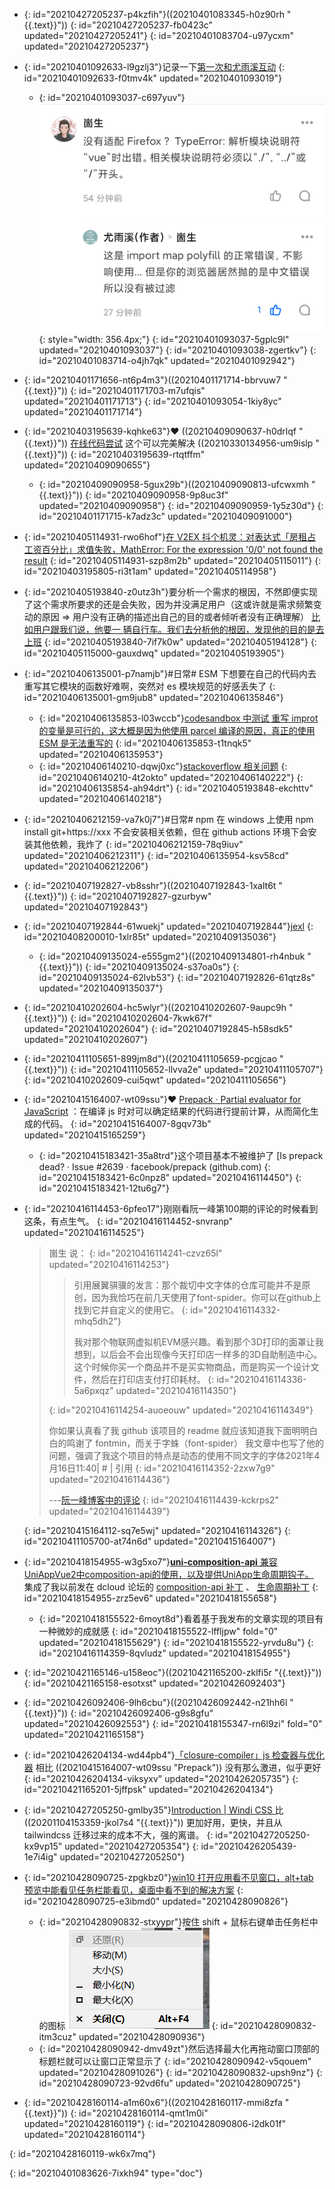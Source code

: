- {: id="20210427205237-p4kzfih"}((20210401083345-h0z90rh "{{.text}}"))
  {: id="20210427205237-fb0423c" updated="20210427205241"}
{: id="20210401083704-u97ycxm" updated="20210427205237"}

- {: id="20210401092633-l9gzlj3"}记录一下[第一次和尤雨溪互动](https://www.zhihu.com/pin/1360850449831178240#Popover20-toggle:~:text=%E6%B2%A1%E6%9C%89%E9%80%82%E9%85%8D%20Firefox%20%EF%BC%9F%20TypeError%3A)
  {: id="20210401092633-f0tmv4k" updated="20210401093019"}

  - {: id="20210401093037-c697yuv"}![image.png](assets/image-20210401093019-9w3qvue.png){: style="width: 356.4px;"}
    {: id="20210401093037-5gplc9l" updated="20210401093037"}
  {: id="20210401093038-zgertkv"}
{: id="20210401083714-o4jh7qk" updated="20210401092942"}

- {: id="20210401171656-nt6p4m3"}((20210401171714-bbrvuw7 "{{.text}}"))
  {: id="20210401171703-m7ufqis" updated="20210401171713"}
{: id="20210401093054-1kiy8yc" updated="20210401171714"}

- {: id="20210403195639-kqhke63"}❤ ((20210409090637-h0drlqf "{{.text}}")) [在线代码尝试](https://codesandbox.io/s/eager-forest-p46iq?file=/src/index.ts) 这个可以完美解决 ((20210330134956-um9islp "{{.text}}"))
  {: id="20210403195639-rtqtffm" updated="20210409090655"}

  - {: id="20210409090958-5gux29b"}((20210409090813-ufcwxmh "{{.text}}"))
    {: id="20210409090958-9p8uc3f" updated="20210409090958"}
  {: id="20210409090959-1y5z30d"}
{: id="20210401171715-k7adz3c" updated="20210409091000"}

- {: id="20210405114931-rwo6hof"}[在 V2EX 抖个机灵：对表达式「房租占工资百分比」求值失败，MathError: For the expression '0/0' not found the result](https://www.v2ex.com/t/768000#r_10404766:~:text=%E5%AF%B9%E8%A1%A8%E8%BE%BE%E5%BC%8F%E3%80%8C%E6%88%BF%E7%A7%9F%E5%8D%A0%E5%B7%A5%E8%B5%84%E7%99%BE%E5%88%86%E6%AF%94%E3%80%8D%E6%B1%82%E5%80%BC%E5%A4%B1%E8%B4%A5%EF%BC%8CMathError%3A%20For%20the%20expression%20'0%2F0'%20not%20found%20the%20result)
  {: id="20210405114931-szp8m2b" updated="20210405115011"}
{: id="20210403195805-ri3t1am" updated="20210405114958"}

- {: id="20210405193840-z0utz3h"}要分析一个需求的根因，不然即便实现了这个需求所要求的还是会失败，因为并没满足用户（这或许就是需求频繁变动的原因 => 用户没有正确的描述出自己的目的或者倾听者没有正确理解） [比如用户跟我们说，他要一
  辆自行车。我们去分析他的根因，发现他的目的是去上班](https://github.com/Kenneth-Lee/MySummary/blob/f50c600665bf12fcdc55a8f430e07200a9d7b893/%E8%BD%AF%E4%BB%B6%E6%9E%84%E6%9E%B6%E8%AE%BE%E8%AE%A1/%E8%A7%86%E5%9B%BE%E5%92%8C%E5%86%B3%E7%AD%96%E9%9D%A2.rst#user-content-id3:~:text=%E6%88%91%E4%BB%AC%E5%8E%BB%E5%88%86%E6%9E%90%E4%BB%96%E7%9A%84%E6%A0%B9%E5%9B%A0%EF%BC%8C%E5%8F%91%E7%8E%B0%E4%BB%96%E7%9A%84%E7%9B%AE%E7%9A%84%E6%98%AF%E5%8E%BB%E4%B8%8A%E7%8F%AD%E3%80%82)
  {: id="20210405193840-7if7k0w" updated="20210405194128"}
{: id="20210405115000-gauxdwq" updated="20210405193905"}

- {: id="20210406135001-p7namjb"}#日常# ESM 下想要在自己的代码内去重写其它模块的函数好难啊，突然对 es 模块规范的好感丢失了
  {: id="20210406135001-gm9jub8" updated="20210406135846"}

  - {: id="20210406135853-l03wccb"}[codesandbox 中测试 重写 improt 的变量是可行的，这大概是因为他使用 parcel 编译的原因，真正的使用 ESM 是无法重写的](https://codesandbox.io/s/chongxie-import-debianliang-qp9ed?file=/src/index.ts)
    {: id="20210406135853-t1tnqk5" updated="20210406135953"}
  - {: id="20210406140210-dqwj0xc"}[stackoverflow 相关问题](https://stackoverflow.com/questions/48168601/change-the-value-of-imported-variable-in-es6)
    {: id="20210406140210-4t2okto" updated="20210406140222"}
  {: id="20210406135854-ah94drt"}
{: id="20210405193848-ekchttv" updated="20210406140218"}

- {: id="20210406212159-va7k0j7"}#日常# npm 在 windows 上使用 npm install git+https://xxx 不会安装相关依赖，但在 github actions 环境下会安装其他依赖，我炸了
  {: id="20210406212159-78q9iuv" updated="20210406212311"}
{: id="20210406135954-ksv58cd" updated="20210406212206"}

- {: id="20210407192827-vb8sshr"}((20210407192843-1xalt6t "{{.text}}"))
  {: id="20210407192827-gzurbyw" updated="20210407192843"}
- {: id="20210407192844-61wuekj" updated="20210407192844"}[jexl](https://github.com/TomFrost/Jexl)
  {: id="20210408200010-1xlr85t" updated="20210409135036"}

  - {: id="20210409135024-e555gm2"}((20210409134801-rh4nbuk "{{.text}}"))
    {: id="20210409135024-s37oa0s"}
  {: id="20210409135024-62lvb53"}
{: id="20210407192826-61qtz8s" updated="20210409135037"}

- {: id="20210410202604-hc5wlyr"}((20210410202607-9aupc9h "{{.text}}"))
  {: id="20210410202604-7kwk67f" updated="20210410202604"}
{: id="20210407192845-h58sdk5" updated="20210410202607"}

- {: id="20210411105651-899jm8d"}((20210411105659-pcgjcao "{{.text}}"))
  {: id="20210411105652-llvva2e" updated="20210411105707"}
{: id="20210410202609-cui5qwt" updated="20210411105656"}

- {: id="20210415164007-wt09ssu"}❤ [Prepack · Partial evaluator for JavaScript](https://prepack.io/) ：在编译 js 时对可以确定结果的代码进行提前计算，从而简化生成的代码。
  {: id="20210415164007-8gqv73b" updated="20210415165259"}

  - {: id="20210415183421-35a8trd"}这个项目基本不被维护了 [Is prepack dead? · Issue #2639 · facebook/prepack (github.com)
    {: id="20210415183421-6c0npz8" updated="20210416114450"}
  {: id="20210415183421-12tu6g7"}
- {: id="20210416114453-6pfeo17"}刚刚看阮一峰第100期的评论的时候看到这条，有点生气。
  {: id="20210416114452-snvranp" updated="20210416114525"}

  > 崮生 说：
  > {: id="20210416114241-czvz65l" updated="20210416114253"}
  >
  >> 引用展翼骐骥的发言：那个裁切中文字体的仓库可能并不是原创，因为我恰巧在前几天使用了font-spider。你可以在github上找到它并自定义的使用它。
  >> {: id="20210416114332-mhq5dh2"}
  >>
  >> 我对那个物联网虚拟机EVM感兴趣。看到那个3D打印的面罩让我想到，以后会不会出现像今天打印店一样多的3D自助制造中心。这个时候你买一个商品并不是买实物商品，而是购买一个设计文件，然后在打印店支付打印耗材。
  >> {: id="20210416114336-5a6pxqz" updated="20210416114350"}
  >>
  > {: id="20210416114254-auoeouw" updated="20210416114349"}
  >
  > 你如果认真看了我 github 该项目的 readme 就应该知道我下面明明白白的鸣谢了 fontmin，而关于字蛛（font-spider） 我文章中也写了他的问题，强调了我这个项目的特点是动态的使用不同文字的字体2021年4月16日11:40| # | 引用
  > {: id="20210416114352-2zxw7g9" updated="20210416114436"}
  >
  > ---[阮一峰博客中的评论](http://www.ruanyifeng.com/blog/2020/03/weekly-issue-100.html?20210416114056#comment-quote-426398:~:text=%E5%B0%B1%E5%BA%94%E8%AF%A5%E7%9F%A5%E9%81%93%E6%88%91%E4%B8%8B%E9%9D%A2%E6%98%8E%E6%98%8E%E7%99%BD%E7%99%BD%E7%9A%84%E9%B8%A3%E8%B0%A2%E4%BA%86%20fontmin%EF%BC%8C)
  > {: id="20210416114439-kckrps2" updated="20210416114439"}
  >
  {: id="20210415164112-sq7e5wj" updated="20210416114326"}
{: id="20210411105700-at74n6d" updated="20210415164007"}

- {: id="20210418154955-w3g5xo7"}[**uni-composition-api** 兼容UniAppVue2中composition-api的使用，以及提供UniApp生命周期钩子。](https://github.com/TuiMao233/uni-composition-api/issues) 集成了我以前发在 dcloud 论坛的 [composition-api 补丁](https://ask.dcloud.net.cn/article/37563?notification_id-892685__item_id-40391) 、 [生命周期补丁](https://ask.dcloud.net.cn/article/38160?notification_id-892784__item_id-40394)
  {: id="20210418154955-zrz5ev6" updated="20210418155658"}

  - {: id="20210418155522-6moyt8d"}看着基于我发布的文章实现的项目有一种微妙的成就感
    {: id="20210418155522-lffljpw" fold="0" updated="20210418155629"}
  {: id="20210418155522-yrvdu8u"}
{: id="20210416114359-8qvludz" updated="20210418154955"}

- {: id="20210421165146-u158eoc"}((20210421165200-zklfi5r "{{.text}}"))
  {: id="20210421165158-esotxst" updated="20210426092403"}
- {: id="20210426092406-9lh6cbu"}((20210426092442-n21hh6l "{{.text}}"))
  {: id="20210426092406-g9s8gfu" updated="20210426092553"}
{: id="20210418155347-rn6l9zi" fold="0" updated="20210421165158"}

- {: id="20210426204134-wd44pb4"}[「closure-compiler」js 检查器与优化器](https://github.com/google/closure-compiler) 相比 ((20210415164007-wt09ssu "Prepack")) 没有那么激进，似乎更好
  {: id="20210426204134-viksyxv" updated="20210426205735"}
{: id="20210421165201-5jffpsk" updated="20210426204134"}

- {: id="20210427205250-gmlby35"}[Introduction | Windi CSS ](https://windicss.org/guide/introduction.html) 比 ((20201104153359-jkol7s4 "{{.text}}")) 更加好用，更快，并且从 tailwindcss 迁移过来的成本不大，强的离谱。
  {: id="20210427205250-kx9vp15" updated="20210427205354"}
{: id="20210426205439-1e7i4ig" updated="20210427205250"}

- {: id="20210428090725-zpgkbz0"}[win10 打开应用看不见窗口，alt+tab 预览中能看见任务栏能看见，桌面中看不到的解决方案](https://zhidao.baidu.com/question/650833802558040405.html#:~:text=win10%E6%89%93%E5%BC%80%E7%A8%8B%E5%BA%8F%E5%90%8E%EF%BC%8C%E6%8C%89%E4%BD%8Fshift%E9%94%AE%EF%BC%8C%E7%84%B6%E5%90%8E%E5%8F%B3%E9%94%AE%E7%A8%8B%E5%BA%8F%E5%9B%BE%E6%A0%87%E5%B0%B1%E4%BC%9A%E5%87%BA%E7%8E%B0%E9%80%89%E9%A1%B9%EF%BC%8C%E7%82%B9%E5%87%BB%E6%9C%80%E5%A4%A7%E5%8C%96)
  {: id="20210428090725-e3ibmd0" updated="20210428090826"}

  - {: id="20210428090832-stxyypr"}按住 shift + 鼠标右键单击任务栏中的图标![image.png](assets/image-20210428090936-b6htfq6.png)
    {: id="20210428090832-itm3cuz" updated="20210428090936"}
  - {: id="20210428090942-dmv49zt"}然后选择最大化再拖动窗口顶部的标题栏就可以让窗口正常显示了
    {: id="20210428090942-v5qouem" updated="20210428091026"}
  {: id="20210428090832-upsh9nz"}
{: id="20210428090723-92vd6fu" updated="20210428090725"}

- {: id="20210428160114-a1m60x6"}((20210428160117-mmi8zfa "{{.text}}")) 
  {: id="20210428160114-qmt1m0i" updated="20210428160119"}
{: id="20210428090806-i2dk01f" updated="20210428160114"}

{: id="20210428160119-wk6x7mq"}


{: id="20210401083626-7ixkh94" type="doc"}
